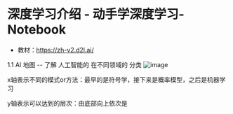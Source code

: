 # 深度学习介绍  - 动手学深度学习- Notebook
- 教材：https://zh-v2.d2l.ai/

1.1 AI 地图 -- 了解 人工智能的 在不同领域的 分类
![image](https://user-images.githubusercontent.com/7146262/226377262-82916ab1-86b5-4acb-9933-7166f435e359.png)

x轴表示不同的模式or方法：最早的是符号学，接下来是概率模型，之后是机器学习

y轴表示可以达到的层次：由底部向上依次是
